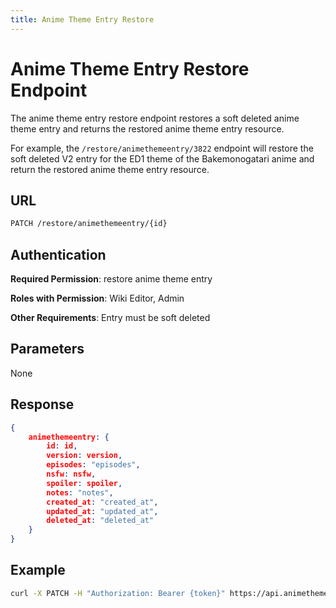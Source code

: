 ```yaml
---
title: Anime Theme Entry Restore
---
```


# Anime Theme Entry Restore Endpoint 

The anime theme entry restore endpoint restores a soft deleted anime theme entry and returns the restored anime theme entry resource.

For example, the `/restore/animethemeentry/3822` endpoint will restore the soft deleted V2 entry for the ED1 theme of the Bakemonogatari anime and return the restored anime theme entry resource.

## URL

```sh
PATCH /restore/animethemeentry/{id}
```

## Authentication

**Required Permission**: restore anime theme entry

**Roles with Permission**: Wiki Editor, Admin

**Other Requirements**: Entry must be soft deleted

## Parameters

None

## Response

```json
{
    animethemeentry: {
        id: id,
        version: version,
        episodes: "episodes",
        nsfw: nsfw,
        spoiler: spoiler,
        notes: "notes",
        created_at: "created_at",
        updated_at: "updated_at",
        deleted_at: "deleted_at"
    }
}
```

## Example

```bash
curl -X PATCH -H "Authorization: Bearer {token}" https://api.animethemes.moe/restore/animethemeentry/3822
```
